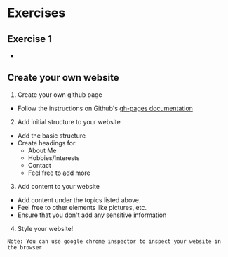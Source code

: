 # Exercises
## Exercise 1
- 
## Create your own website
1. Create your own github page
- Follow the instructions on Github's [gh-pages documentation](https://pages.github.com/)

2. Add initial structure to your website
- Add the basic structure
- Create headings for:
  - About Me
  - Hobbies/Interests
  - Contact
  - Feel free to add more

3. Add content to your website
- Add content under the topics listed above. 
- Feel free to other elements like pictures, etc.
- Ensure that you don't add any sensitive information

4. Style your website!


``` 
Note: You can use google chrome inspector to inspect your website in the browser
```